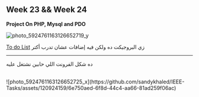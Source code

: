 ## Week 23 && Week 24

**Project On PHP, Mysql and PDO**

![photo_5924761163126652719_y](https://github.com/sandykhaled/IEEE-Tasks/assets/120924159/8051ac0e-b0ed-4e39-a781-a4ade309ea74)

[To do List](https://youtu.be/aEwc4SUq6jo?si=-6CUBvNRlSEUdn6b)
<bdi>زي البروجيكت ده ولكن فيه إضافات عشان تدرب أكتر </bdi>

___
<bdi>ده شكل الفرونت اللي حابين نشتغل عليه</bdi>


<br/>
![photo_5924761163126652725_x](https://github.com/sandykhaled/IEEE-Tasks/assets/120924159/6e750aed-6f8d-44c4-aa66-81ad259f06ac)

